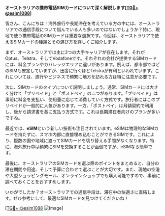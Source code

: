 **オーストラリアの携帯電話SIMカードについて深く解説します[[TG💪+ @esim1088](https://t.me/s/esim1088)]**

皆さん、こんにちは！海外旅行や長期滞在を考えている方の中には、オーストラリアでの通信手段について悩んでいる人も多いのではないでしょうか？特に、現地で使う携帯電話のSIMカードは重要な選択です。今回は、オーストラリアで使えるSIMカードの種類とその選び方を詳しくご紹介します。

まず、オーストラリアでは主に3つの大手キャリアが存在します。それがOptus、Telstra、そしてVodafoneです。それぞれの会社が提供するSIMカードには、料金プランやカバレッジエリアに違いがあります。例えば、都市部ではどのSIMも安定していますが、田舎に行くほどTelstraが有利といわれています。これについては、旅行やビジネスで頻繁に地方を訪れる方は特に注意が必要です。

次に、SIMカードのタイプについて説明しましょう。通常、SIMカードには大きく分けて「プリペイド」と「ポストペイ」の二つがあります。「プリペイド」は事前に料金を支払い、使用量に応じて消費していく方式です。旅行者にはこのプリペイドが一般的に人気があります。一方、「ポストペイ」は月額契約で利用し、後から請求書を基に支払う方式です。これは長期滞在者向けのプランが多いですね。

最近では、**eSIM**という新しい技術も注目されています。eSIMは物理的なSIMカードを持たずに、スマホ内部に直接埋め込むことができるSIMです。これにより、複数の国や地域に渡ってSIMカードを切り替える手間がなくなります。特に、海外旅行中は頻繁にSIMを交換することが面倒ですが、eSIMなら簡単です。

最後に、オーストラリアのSIMカードを選ぶ際のポイントをまとめると、自分の滞在期間や用途、そして予算に合わせて選ぶことが大切です。また、現地の空港や大型ショッピングモール、オンラインショップでも購入可能ですので、事前に調べておくことをおすすめします。

いかがでしたか？オーストラリアでの通信手段は、滞在中の快適さに直結します。ぜひ参考にして、最適なSIMカードを見つけてくださいね！

[[TG💪+ @esim1088](https://t.me/s/esim1088) ![Image](https://i.postimg.cc/Y0z9fWf4/image.png)]